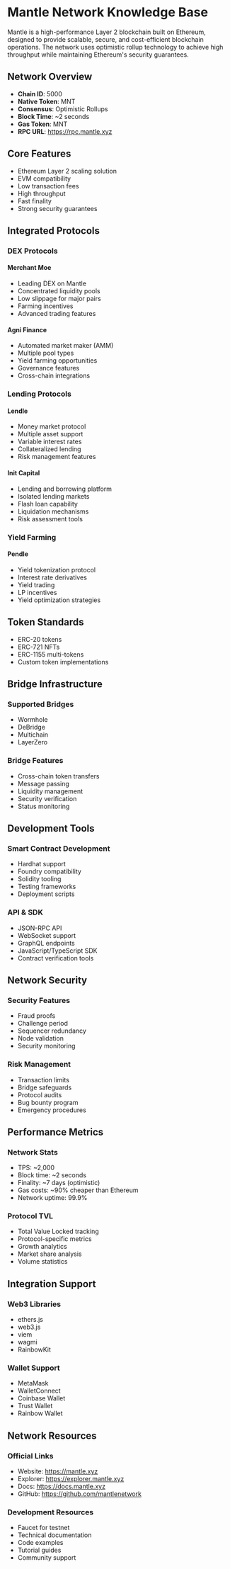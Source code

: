 # Mantle Network Knowledge Base

Mantle is a high-performance Layer 2 blockchain built on Ethereum, designed to provide scalable, secure, and cost-efficient blockchain operations. The network uses optimistic rollup technology to achieve high throughput while maintaining Ethereum's security guarantees.

## Network Overview

- **Chain ID**: 5000
- **Native Token**: MNT
- **Consensus**: Optimistic Rollups
- **Block Time**: ~2 seconds
- **Gas Token**: MNT
- **RPC URL**: https://rpc.mantle.xyz

## Core Features

- Ethereum Layer 2 scaling solution
- EVM compatibility
- Low transaction fees
- High throughput
- Fast finality
- Strong security guarantees

## Integrated Protocols

### DEX Protocols

#### Merchant Moe
- Leading DEX on Mantle
- Concentrated liquidity pools
- Low slippage for major pairs
- Farming incentives
- Advanced trading features

#### Agni Finance
- Automated market maker (AMM)
- Multiple pool types
- Yield farming opportunities
- Governance features
- Cross-chain integrations

### Lending Protocols

#### Lendle
- Money market protocol
- Multiple asset support
- Variable interest rates
- Collateralized lending
- Risk management features

#### Init Capital
- Lending and borrowing platform
- Isolated lending markets
- Flash loan capability
- Liquidation mechanisms
- Risk assessment tools

### Yield Farming

#### Pendle
- Yield tokenization protocol
- Interest rate derivatives
- Yield trading
- LP incentives
- Yield optimization strategies

## Token Standards

- ERC-20 tokens
- ERC-721 NFTs
- ERC-1155 multi-tokens
- Custom token implementations

## Bridge Infrastructure

### Supported Bridges
- Wormhole
- DeBridge
- Multichain
- LayerZero

### Bridge Features
- Cross-chain token transfers
- Message passing
- Liquidity management
- Security verification
- Status monitoring

## Development Tools

### Smart Contract Development
- Hardhat support
- Foundry compatibility
- Solidity tooling
- Testing frameworks
- Deployment scripts

### API & SDK
- JSON-RPC API
- WebSocket support
- GraphQL endpoints
- JavaScript/TypeScript SDK
- Contract verification tools

## Network Security

### Security Features
- Fraud proofs
- Challenge period
- Sequencer redundancy
- Node validation
- Security monitoring

### Risk Management
- Transaction limits
- Bridge safeguards
- Protocol audits
- Bug bounty program
- Emergency procedures

## Performance Metrics

### Network Stats
- TPS: ~2,000
- Block time: ~2 seconds
- Finality: ~7 days (optimistic)
- Gas costs: ~90% cheaper than Ethereum
- Network uptime: 99.9%

### Protocol TVL
- Total Value Locked tracking
- Protocol-specific metrics
- Growth analytics
- Market share analysis
- Volume statistics

## Integration Support

### Web3 Libraries
- ethers.js
- web3.js
- viem
- wagmi
- RainbowKit

### Wallet Support
- MetaMask
- WalletConnect
- Coinbase Wallet
- Trust Wallet
- Rainbow Wallet

## Network Resources

### Official Links
- Website: https://mantle.xyz
- Explorer: https://explorer.mantle.xyz
- Docs: https://docs.mantle.xyz
- GitHub: https://github.com/mantlenetwork

### Development Resources
- Faucet for testnet
- Technical documentation
- Code examples
- Tutorial guides
- Community support
